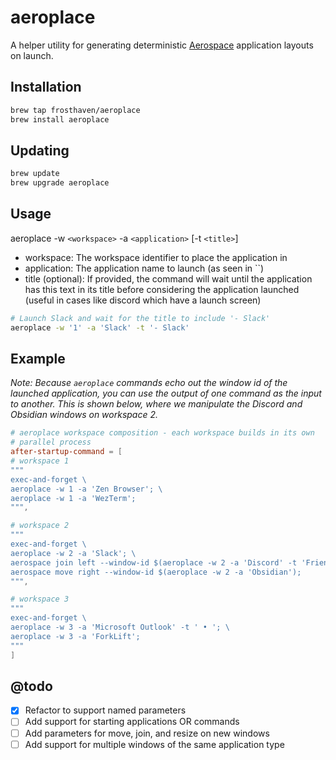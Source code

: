 # aeroplace

A helper utility for generating deterministic [Aerospace](https://github.com/nikitabobko/AeroSpace)
application layouts on launch.

## Installation

```bash
brew tap frosthaven/aeroplace
brew install aeroplace
```

## Updating

```bash
brew update
brew upgrade aeroplace
```

## Usage

aeroplace -w `<workspace>` -a `<application>` [-t `<title>`]

- workspace: The workspace identifier to place the application in
- application: The application name to launch (as seen in ``)
- title (optional): If provided, the command will wait until the application has
    this text in its title before considering the application launched (useful
    in cases like discord which have a launch screen)

```bash
# Launch Slack and wait for the title to include '- Slack'
aeroplace -w '1' -a 'Slack' -t '- Slack'
```

## Example
*Note: Because `aeroplace` commands echo out the window id of the launched
application, you can use the output of one command as the input to another.
This is shown below, where we manipulate the Discord and Obsidian windows on
workspace 2.*

```toml
# aeroplace workspace composition - each workspace builds in its own
# parallel process
after-startup-command = [
# workspace 1
"""
exec-and-forget \
aeroplace -w 1 -a 'Zen Browser'; \
aeroplace -w 1 -a 'WezTerm';
""",

# workspace 2
"""
exec-and-forget \
aeroplace -w 2 -a 'Slack'; \
aerospace join left --window-id $(aeroplace -w 2 -a 'Discord' -t 'Friends'); \
aerospace move right --window-id $(aeroplace -w 2 -a 'Obsidian');
""",

# workspace 3
"""
exec-and-forget \
aeroplace -w 3 -a 'Microsoft Outlook' -t ' • '; \
aeroplace -w 3 -a 'ForkLift';
"""
]
```

## @todo

- [x] Refactor to support named parameters
- [ ] Add support for starting applications OR commands
- [ ] Add parameters for move, join, and resize on new windows
- [ ] Add support for multiple windows of the same application type
